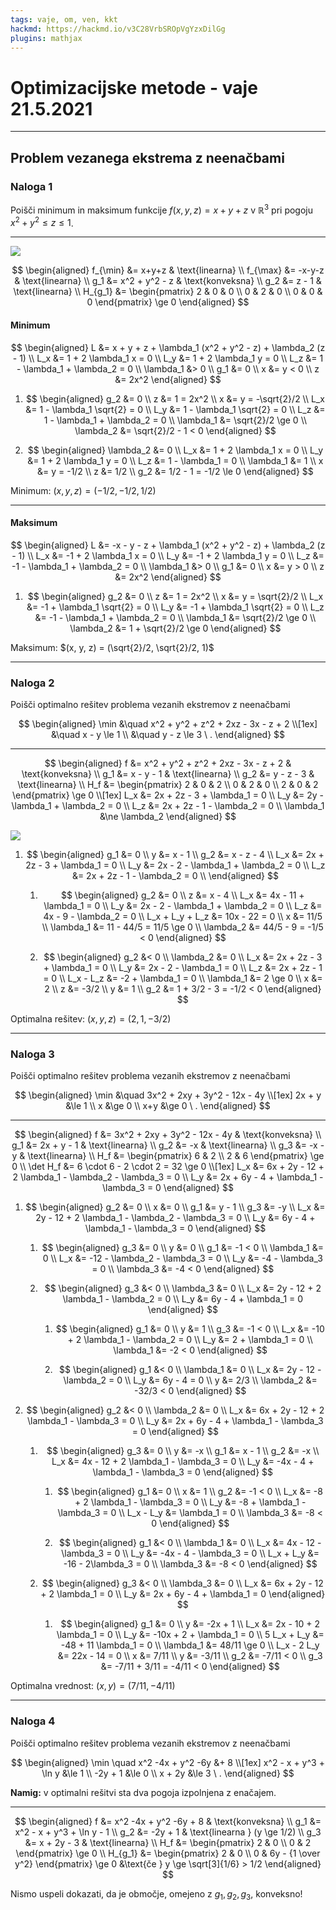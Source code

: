 ```yaml
---
tags: vaje, om, ven, kkt
hackmd: https://hackmd.io/v3C28VrbSROpVgYzxDilGg
plugins: mathjax
---
```

# Optimizacijske metode - vaje 21.5.2021

---

## Problem vezanega ekstrema z neenačbami

### Naloga 1

Poišči minimum in maksimum funkcije $f(x, y, z) = x+y+z$ v $\mathbb{R}^3$
pri pogoju $x^2+y^2 \le z \le 1$.

----

![](https://jaanos.github.io/optimizacijske-metode/zapiski/2021/2021-05-21/paraboloid.png)

$$
\begin{aligned}
f_{\min} &= x+y+z & \text{linearna} \\
f_{\max} &= -x-y-z & \text{linearna} \\
g_1 &= x^2 + y^2 - z & \text{konveksna} \\
g_2 &= z - 1 & \text{linearna} \\
H_{g_1} &= \begin{pmatrix}
2 & 0 & 0 \\
0 & 2 & 0 \\
0 & 0 & 0
\end{pmatrix} \ge 0
\end{aligned}
$$

#### Minimum

$$
\begin{aligned}
L &= x + y + z + \lambda_1 (x^2 + y^2 - z) + \lambda_2 (z - 1) \\
L_x &= 1 + 2 \lambda_1 x = 0 \\
L_y &= 1 + 2 \lambda_1 y = 0 \\
L_z &= 1 - \lambda_1 + \lambda_2 = 0 \\
\lambda_1 &> 0 \\
g_1 &= 0 \\
x &= y < 0 \\
z &= 2x^2
\end{aligned}
$$

1. $$
   \begin{aligned}
   g_2 &= 0 \\
   z &= 1 = 2x^2 \\
   x &= y = -\sqrt{2}/2 \\
   L_x &= 1 - \lambda_1 \sqrt{2} = 0 \\
   L_y &= 1 - \lambda_1 \sqrt{2} = 0 \\
   L_z &= 1 - \lambda_1 + \lambda_2 = 0 \\
   \lambda_1 &= \sqrt{2}/2 \ge 0 \\
   \lambda_2 &= \sqrt{2}/2 - 1 < 0
   \end{aligned}
   $$

2. $$
   \begin{aligned}
   \lambda_2 &= 0 \\
   L_x &= 1 + 2 \lambda_1 x = 0 \\
   L_y &= 1 + 2 \lambda_1 y = 0 \\
   L_z &= 1 - \lambda_1 = 0 \\
   \lambda_1 &= 1 \\
   x &= y = -1/2 \\
   z &= 1/2 \\
   g_2 &= 1/2 - 1 = -1/2 \le 0
   \end{aligned}
   $$

Minimum: $(x, y, z) = (-1/2, -1/2, 1/2)$

----

#### Maksimum

$$
\begin{aligned}
L &= -x - y - z + \lambda_1 (x^2 + y^2 - z) + \lambda_2 (z - 1) \\
L_x &= -1 + 2 \lambda_1 x = 0 \\
L_y &= -1 + 2 \lambda_1 y = 0 \\
L_z &= -1 - \lambda_1 + \lambda_2 = 0 \\
\lambda_1 &> 0 \\
g_1 &= 0 \\
x &= y > 0 \\
z &= 2x^2
\end{aligned}
$$

1. $$
   \begin{aligned}
   g_2 &= 0 \\
   z &= 1 = 2x^2 \\
   x &= y = \sqrt{2}/2 \\
   L_x &= -1 + \lambda_1 \sqrt{2} = 0 \\
   L_y &= -1 + \lambda_1 \sqrt{2} = 0 \\
   L_z &= -1 - \lambda_1 + \lambda_2 = 0 \\
   \lambda_1 &= \sqrt{2}/2 \ge 0 \\
   \lambda_2 &= 1 + \sqrt{2}/2 \ge 0
   \end{aligned}
   $$

Maksimum: $(x, y, z) = (\sqrt{2}/2, \sqrt{2}/2, 1)$

---

### Naloga 2

Poišči optimalno rešitev problema vezanih ekstremov z neenačbami

$$
\begin{aligned}
\min &\quad x^2 + y^2 + z^2 + 2xz - 3x - z + 2 \\[1ex]
&\quad x - y \le 1 \\
&\quad y - z \le 3 \ .
\end{aligned}
$$

----

$$
\begin{aligned}
f &= x^2 + y^2 + z^2 + 2xz - 3x - z + 2 & \text{konveksna} \\
g_1 &= x - y - 1 & \text{linearna} \\
g_2 &= y - z - 3 & \text{linearna} \\
H_f &= \begin{pmatrix}
2 & 0 & 2 \\
0 & 2 & 0 \\
2 & 0 & 2
\end{pmatrix} \ge 0 \\[1ex]
L_x &= 2x + 2z - 3 + \lambda_1 = 0 \\
L_y &= 2y - \lambda_1 + \lambda_2 = 0 \\
L_z &= 2x + 2z - 1 - \lambda_2 = 0 \\
\lambda_1 &\ne \lambda_2
\end{aligned}
$$

![](https://jaanos.github.io/optimizacijske-metode/zapiski/2021/2021-05-21/poddeterminante.png)

1. $$
   \begin{aligned}
   g_1 &= 0 \\
   y &= x - 1 \\
   g_2 &= x - z - 4 \\
   L_x &= 2x + 2z - 3 + \lambda_1 = 0 \\
   L_y &= 2x - 2 - \lambda_1 + \lambda_2 = 0 \\
   L_z &= 2x + 2z - 1 - \lambda_2 = 0 \\
   \end{aligned}
   $$
   
   1. $$
      \begin{aligned}
      g_2 &= 0 \\
      z &= x - 4 \\
      L_x &= 4x - 11 + \lambda_1 = 0 \\
      L_y &= 2x - 2 - \lambda_1 + \lambda_2 = 0 \\
      L_z &= 4x - 9 - \lambda_2 = 0 \\
      L_x + L_y + L_z &= 10x - 22 = 0 \\
      x &= 11/5 \\
      \lambda_1 &= 11 - 44/5 = 11/5 \ge 0 \\
      \lambda_2 &= 44/5 - 9 = -1/5 < 0
      \end{aligned}
      $$

   2. $$
      \begin{aligned}
      g_2 &< 0 \\
      \lambda_2 &= 0 \\
      L_x &= 2x + 2z - 3 + \lambda_1 = 0 \\
      L_y &= 2x - 2 - \lambda_1 = 0 \\
      L_z &= 2x + 2z - 1 = 0 \\
      L_x - L_z &= -2 + \lambda_1 = 0 \\
      \lambda_1 &= 2 \ge 0 \\
      x &= 2 \\
      z &= -3/2 \\
      y &= 1 \\
      g_2 &= 1 + 3/2 - 3 = -1/2 < 0
      \end{aligned}
      $$

Optimalna rešitev: $(x, y, z) = (2, 1, -3/2)$

---

### Naloga 3

Poišči optimalno rešitev problema vezanih ekstremov z neenačbami

$$
\begin{aligned}
\min &\quad 3x^2 + 2xy + 3y^2 - 12x - 4y \\[1ex]
2x + y &\le 1 \\
x      &\ge 0 \\
x+y    &\ge 0 \ .
\end{aligned}
$$

----

$$
\begin{aligned}
f &= 3x^2 + 2xy + 3y^2 - 12x - 4y & \text{konveksna} \\
g_1 &= 2x + y - 1 & \text{linearna} \\
g_2 &= -x & \text{linearna} \\
g_3 &= -x - y & \text{linearna} \\
H_f &= \begin{pmatrix}
6 & 2 \\
2 & 6
\end{pmatrix} \ge 0 \\
\det H_f &= 6 \cdot 6 - 2 \cdot 2 = 32 \ge 0 \\[1ex]
L_x &= 6x + 2y - 12 + 2 \lambda_1 - \lambda_2 - \lambda_3 = 0 \\
L_y &= 2x + 6y - 4 + \lambda_1 - \lambda_3 = 0
\end{aligned}
$$

1. $$
   \begin{aligned}
   g_2 &= 0 \\
   x &= 0 \\
   g_1 &= y - 1 \\
   g_3 &= -y \\
   L_x &= 2y - 12 + 2 \lambda_1 - \lambda_2 - \lambda_3 = 0 \\
   L_y &= 6y - 4 + \lambda_1 - \lambda_3 = 0
   \end{aligned}
   $$
   
   1. $$
      \begin{aligned}
      g_3 &= 0 \\
      y &= 0 \\
      g_1 &= -1 < 0 \\
      \lambda_1 &= 0 \\
      L_x &= -12 - \lambda_2 - \lambda_3 = 0 \\
      L_y &= -4 - \lambda_3 = 0 \\
      \lambda_3 &= -4 < 0
      \end{aligned}
      $$

   2. $$
      \begin{aligned}
      g_3 &< 0 \\
      \lambda_3 &= 0 \\
      L_x &= 2y - 12 + 2 \lambda_1 - \lambda_2 = 0 \\
      L_y &= 6y - 4 + \lambda_1 = 0
      \end{aligned}
      $$
      
      1. $$
         \begin{aligned}
         g_1 &= 0 \\
         y &= 1 \\
         g_3 &= -1 < 0 \\
         L_x &= -10 + 2 \lambda_1 - \lambda_2 = 0 \\
         L_y &= 2 + \lambda_1 = 0 \\
         \lambda_1 &= -2 < 0
         \end{aligned}
         $$

      2. $$
         \begin{aligned}
         g_1 &< 0 \\
         \lambda_1 &= 0 \\
         L_x &= 2y - 12 - \lambda_2 = 0 \\
         L_y &= 6y - 4 = 0 \\
         y &= 2/3 \\
         \lambda_2 &= -32/3 < 0
         \end{aligned}
         $$

2. $$
   \begin{aligned}
   g_2 &< 0 \\
   \lambda_2 &= 0 \\
   L_x &= 6x + 2y - 12 + 2 \lambda_1 - \lambda_3 = 0 \\
   L_y &= 2x + 6y - 4 + \lambda_1 - \lambda_3 = 0
   \end{aligned}
   $$

   1. $$
      \begin{aligned}
      g_3 &= 0 \\
      y &= -x \\
      g_1 &= x - 1 \\
      g_2 &= -x \\
      L_x &= 4x - 12 + 2 \lambda_1 - \lambda_3 = 0 \\
      L_y &= -4x - 4 + \lambda_1 - \lambda_3 = 0
      \end{aligned}
      $$

      1. $$
         \begin{aligned}
         g_1 &= 0 \\
         x &= 1 \\
         g_2 &= -1 < 0 \\
         L_x &= -8 + 2 \lambda_1 - \lambda_3 = 0 \\
         L_y &= -8 + \lambda_1 - \lambda_3 = 0 \\
         L_x - L_y &= \lambda_1 = 0 \\
         \lambda_3 &= -8 < 0
         \end{aligned}
         $$

      2. $$
         \begin{aligned}
         g_1 &< 0 \\
         \lambda_1 &= 0 \\
         L_x &= 4x - 12 - \lambda_3 = 0 \\
         L_y &= -4x - 4 - \lambda_3 = 0 \\
         L_x + L_y &= -16 - 2\lambda_3 = 0 \\
         \lambda_3 &= -8 < 0
         \end{aligned}
         $$

   2. $$
      \begin{aligned}
      g_3 &< 0 \\
      \lambda_3 &= 0 \\
      L_x &= 6x + 2y - 12 + 2 \lambda_1 = 0 \\
      L_y &= 2x + 6y - 4 + \lambda_1 = 0
      \end{aligned}
      $$

      1. $$
         \begin{aligned}
         g_1 &= 0 \\
         y &= -2x + 1 \\
         L_x &= 2x - 10 + 2 \lambda_1 = 0 \\
         L_y &= -10x + 2 + \lambda_1 = 0 \\
         5 L_x + L_y &= -48 + 11 \lambda_1 = 0 \\
         \lambda_1 &= 48/11 \ge 0 \\
         L_x - 2 L_y &= 22x - 14 = 0 \\
         x &= 7/11 \\
         y &= -3/11 \\
         g_2 &= -7/11 < 0 \\
         g_3 &= -7/11 + 3/11 = -4/11 < 0
         \end{aligned}
         $$

Optimalna vrednost: $(x, y) = (7/11, -4/11)$

---

### Naloga 4

Poišči optimalno rešitev problema vezanih ekstremov z neenačbami

$$
\begin{aligned}
\min \quad x^2 -4x + y^2 -6y &+ 8 \\[1ex]
x^2 - x + y^3 + \ln y &\le 1 \\
-2y + 1 &\le 0 \\
x + 2y &\le 3 \ .
\end{aligned}
$$

**Namig:** v optimalni rešitvi sta dva pogoja izpolnjena z enačajem.

----

$$
\begin{aligned}
f &= x^2 -4x + y^2 -6y + 8 & \text{konveksna} \\
g_1 &= x^2 - x + y^3 + \ln y - 1 \\
g_2 &= -2y + 1 & \text{linearna } (y \ge 1/2) \\
g_3 &= x + 2y - 3 & \text{linearna} \\
H_f &= \begin{pmatrix}
2 & 0 \\
0 & 2
\end{pmatrix} \ge 0 \\
H_{g_1} &= \begin{pmatrix}
2 & 0 \\
0 & 6y - {1 \over y^2}
\end{pmatrix} \ge 0 &\text{če } y \ge \sqrt[3]{1/6} > 1/2
\end{aligned}
$$

Nismo uspeli dokazati, da je območje, omejeno z ${g_1}, {g_2}, {g_3}$, konveksno!

